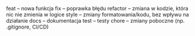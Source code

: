 feat – nowa funkcja 
fix – poprawka błędu 
refactor – zmiana w kodzie, która nic nie zmienia w logice 
style – zmiany formatowania/kodu, bez wpływu na działanie 
docs – dokumentacja 
test – testy 
chore – zmiany poboczne (np. .gitignore, CI/CD)